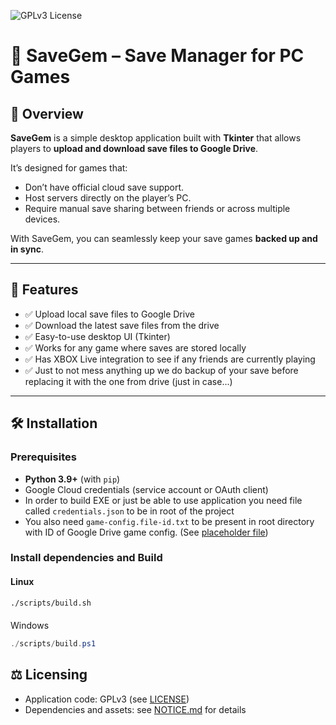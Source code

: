 ![GPLv3 License](https://img.shields.io/badge/License-GPLv3-blue.svg)

# 💎 SaveGem – Save Manager for PC Games

## 📌 Overview
**SaveGem** is a simple desktop application built with **Tkinter** that allows players to **upload and download save files to Google Drive**.  

It’s designed for games that:
- Don’t have official cloud save support.
- Host servers directly on the player’s PC.
- Require manual save sharing between friends or across multiple devices.

With SaveGem, you can seamlessly keep your save games **backed up and in sync**.

---

## 🚀 Features
- ✅ Upload local save files to Google Drive  
- ✅ Download the latest save files from the drive  
- ✅ Easy-to-use desktop UI (Tkinter)  
- ✅ Works for any game where saves are stored locally  
- ✅ Has XBOX Live integration to see if any friends are currently playing
- ✅ Just to not mess anything up we do backup of your save before replacing it with the one from drive (just in case...)

---

## 🛠️ Installation
### Prerequisites
- **Python 3.9+** (with `pip`)  
- Google Cloud credentials (service account or OAuth client)  
- In order to build EXE or just be able to use application you need file called `credentials.json` to be in root of the project
- You also need `game-config.file-id.txt` to be present in root directory with ID of Google Drive game config. (See [placeholder file](./game-config-file-id.txt.placeholder)) 

### Install dependencies and Build
#### Linux
```bash
./scripts/build.sh
```
####
Windows
```powershell
./scripts/build.ps1
```

## ⚖️ Licensing

- Application code: GPLv3 (see [LICENSE](LICENSE))
- Dependencies and assets: see [NOTICE.md](NOTICE.md) for details
